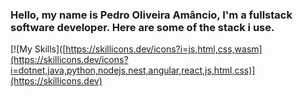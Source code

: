 ### Hello, my name is Pedro Oliveira Amâncio, I'm a fullstack software developer. Here are some of the stack i use.
[![My Skills]([https://skillicons.dev/icons?i=js,html,css,wasm](https://skillicons.dev/icons?i=dotnet,java,python,nodejs,nest,angular,react,js,html,css)](https://skillicons.dev)
<!--
**PedroAmancio00/PedroAmancio00** is a ✨ _special_ ✨ repository because its `README.md` (this file) appears on your GitHub profile.

Here are some ideas to get you started:

- 🔭 I’m currently working on ...
- 🌱 I’m currently learning ...
- 👯 I’m looking to collaborate on ...
- 🤔 I’m looking for help with ...
- 💬 Ask me about ...
- 📫 How to reach me: ...
- 😄 Pronouns: ...
- ⚡ Fun fact: ...
-->
